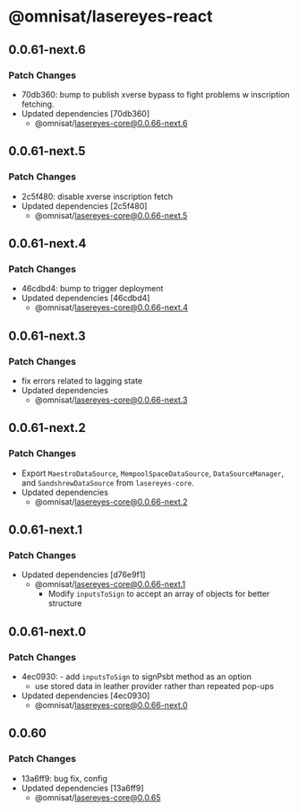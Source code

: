 # @omnisat/lasereyes-react

## 0.0.61-next.6

### Patch Changes

- 70db360: bump to publish xverse bypass to fight problems w inscription fetching.
- Updated dependencies [70db360]
  - @omnisat/lasereyes-core@0.0.66-next.6

## 0.0.61-next.5

### Patch Changes

- 2c5f480: disable xverse inscription fetch
- Updated dependencies [2c5f480]
  - @omnisat/lasereyes-core@0.0.66-next.5

## 0.0.61-next.4

### Patch Changes

- 46cdbd4: bump to trigger deployment
- Updated dependencies [46cdbd4]
  - @omnisat/lasereyes-core@0.0.66-next.4

## 0.0.61-next.3

### Patch Changes

- fix errors related to lagging state
- Updated dependencies
  - @omnisat/lasereyes-core@0.0.66-next.3

## 0.0.61-next.2

### Patch Changes

- Export `MaestroDataSource`, `MempoolSpaceDataSource`, `DataSourceManager`, and `SandshrewDataSource` from `lasereyes-core`.
- Updated dependencies
  - @omnisat/lasereyes-core@0.0.66-next.2

## 0.0.61-next.1

### Patch Changes

- Updated dependencies [d76e9f1]
  - @omnisat/lasereyes-core@0.0.66-next.1
    - Modify `inputsToSign` to accept an array of objects for better structure

## 0.0.61-next.0

### Patch Changes

- 4ec0930: - add `inputsToSign` to signPsbt method as an option
  - use stored data in leather provider rather than repeated pop-ups
- Updated dependencies [4ec0930]
  - @omnisat/lasereyes-core@0.0.66-next.0

## 0.0.60

### Patch Changes

- 13a6ff9: bug fix, config
- Updated dependencies [13a6ff9]
  - @omnisat/lasereyes-core@0.0.65
